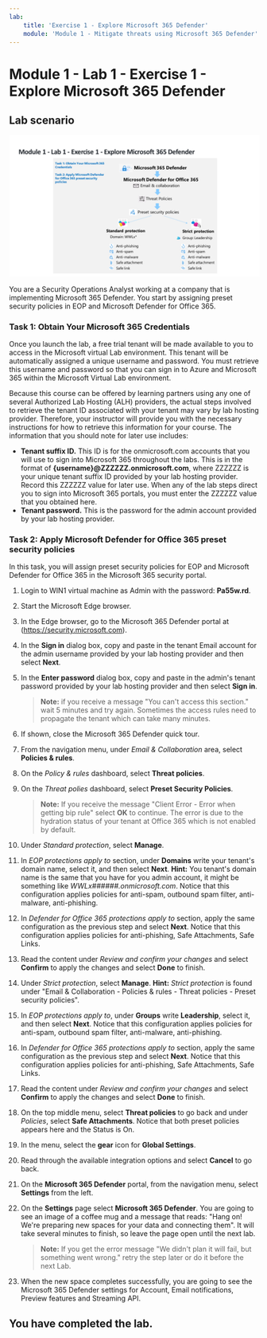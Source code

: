 ```yaml
---
lab:
    title: 'Exercise 1 - Explore Microsoft 365 Defender'
    module: 'Module 1 - Mitigate threats using Microsoft 365 Defender'
---
```


# Module 1 - Lab 1 - Exercise 1 - Explore Microsoft 365 Defender 

## Lab scenario

![Lab overview.](../media/SC-200-Lab_M1_L1_Ex1.png)

You are a Security Operations Analyst working at a company that is implementing Microsoft 365 Defender. You start by assigning preset security policies in EOP and Microsoft Defender for Office 365.


### Task 1: Obtain Your Microsoft 365 Credentials

Once you launch the lab, a free trial tenant will be made available to you to access in the Microsoft virtual Lab environment. This tenant will be automatically assigned a unique username and password. You must retrieve this username and password so that you can sign in to Azure and Microsoft 365 within the Microsoft Virtual Lab environment. 

Because this course can be offered by learning partners using any one of several Authorized Lab Hosting (ALH) providers, the actual steps involved to retrieve the tenant ID associated with your tenant may vary by lab hosting provider. Therefore, your instructor will provide you with the necessary instructions for how to retrieve this information for your course. The information that you should note for later use includes:

- **Tenant suffix ID.** This ID is for the onmicrosoft.com accounts that you will use to sign into Microsoft 365 throughout the labs. This is in the format of **{username}@ZZZZZZ.onmicrosoft.com**, where ZZZZZZ is your unique tenant suffix ID provided by your lab hosting provider. Record this ZZZZZZ value for later use. When any of the lab steps direct you to sign into Microsoft 365 portals, you must enter the ZZZZZZ value that you obtained here.
- **Tenant password.** This is the password for the admin account provided by your lab hosting provider.


### Task 2: Apply Microsoft Defender for Office 365 preset security policies

In this task, you will assign preset security policies for EOP and Microsoft Defender for Office 365 in the Microsoft 365 security portal.

1. Login to WIN1 virtual machine as Admin with the password: **Pa55w.rd**.  

1. Start the Microsoft Edge browser.

1. In the Edge browser, go to the Microsoft 365 Defender portal at (https://security.microsoft.com).

1. In the **Sign in** dialog box, copy and paste in the tenant Email account for the admin username provided by your lab hosting provider and then select **Next**.

1. In the **Enter password** dialog box, copy and paste in the admin's tenant password provided by your lab hosting provider and then select **Sign in**.

    >**Note:** if you receive a message "You can't access this section." wait 5 minutes and try again. Sometimes the access rules need to propagate the tenant which can take many minutes.  

1. If shown, close the Microsoft 365 Defender quick tour.

1. From the navigation menu, under *Email & Collaboration* area, select **Policies & rules**.

1. On the *Policy & rules* dashboard, select **Threat policies**.

1. On the *Threat polies* dashboard, select **Preset Security Policies**.

    >**Note:** If you receive the message "Client Error - Error when getting bip rule" select **OK** to continue. The error is due to the hydration status of your tenant at Office 365 which is not enabled by default.

1. Under *Standard protection*, select **Manage**.

1. In *EOP protections apply to* section, under **Domains** write your tenant's domain name, select it, and then select **Next**. **Hint:** You tenant's domain name is the same that you have for you admin account, it might be something like *WWLx######.onmicrosoft.com*. Notice that this configuration applies policies for anti-spam, outbound spam filter, anti-malware, anti-phishing. 

1. In *Defender for Office 365 protections apply to* section, apply the same configuration as the previous step and select **Next**. Notice that this configuration applies policies for anti-phishing, Safe Attachments, Safe Links.

1. Read the content under *Review and confirm your changes* and select **Confirm** to apply the changes and select **Done** to finish.

1. Under *Strict protection*, select **Manage**. **Hint:** *Strict protection* is found under "Email & Collaboration - Policies & rules - Threat policies - Preset security policies".

1. In *EOP protections apply to*, under **Groups** write **Leadership**, select it, and then select **Next**. Notice that this configuration applies policies for anti-spam, outbound spam filter, anti-malware, anti-phishing.

1. In *Defender for Office 365 protections apply to* section, apply the same configuration as the previous step and select **Next**. Notice that this configuration applies policies for anti-phishing, Safe Attachments, Safe Links.

1. Read the content under *Review and confirm your changes* and select **Confirm** to apply the changes and select **Done** to finish.

1. On the top middle menu, select **Threat policies** to go back and under *Policies*, select **Safe Attachments**. Notice that both preset policies appears here and the Status is On.

1. In the menu, select the **gear** icon for **Global Settings**.

1. Read through the available integration options and select **Cancel** to go back.

1. On the **Microsoft 365 Defender** portal, from the navigation menu, select **Settings** from the left.

1. On the **Settings** page select **Microsoft 365 Defender**. You are going to see an image of a coffee mug and a message that reads: "Hang on! We're preparing new spaces for your data and connecting them". It will take several minutes to finish, so leave the page open until the next lab. 

    >**Note:** If you get the error message "We didn't plan it will fail, but something went wrong." retry the step later or do it before the next Lab.

1. When the new space completes successfully, you are going to see the Microsoft 365 Defender settings for Account, Email notifications, Preview features and Streaming API.

## You have completed the lab.
